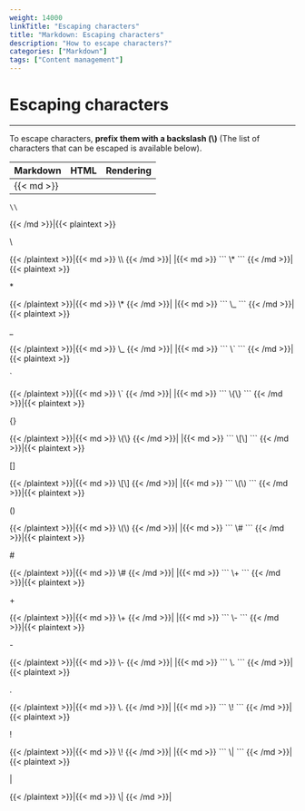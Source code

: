 ```yaml
---
weight: 14000
linkTitle: "Escaping characters"
title: "Markdown: Escaping characters"
description: "How to escape characters?"
categories: ["Markdown"]
tags: ["Content management"]
---
```


# Escaping characters
---

To escape characters, **prefix them with a backslash (\\)** (The list of characters that can be escaped is available below).

| Markdown | HTML | Rendering |
| -------- | ---- | --------- |
|{{< md >}}
```
\\
```
{{< /md >}}|{{< plaintext >}}
<p>\<p>
{{< /plaintext >}}|{{< md >}}
\\
{{< /md >}}|
|{{< md >}}
```
\*
```
{{< /md >}}|{{< plaintext >}}
<p>*<p>
{{< /plaintext >}}|{{< md >}}
\*
{{< /md >}}|
|{{< md >}}
```
\_
```
{{< /md >}}|{{< plaintext >}}
<p>_<p>
{{< /plaintext >}}|{{< md >}}
\_
{{< /md >}}|
|{{< md >}}
```
\`
```
{{< /md >}}|{{< plaintext >}}
<p>`<p>
{{< /plaintext >}}|{{< md >}}
\`
{{< /md >}}|
|{{< md >}}
```
\{\}
```
{{< /md >}}|{{< plaintext >}}
<p>{}<p>
{{< /plaintext >}}|{{< md >}}
\{\}
{{< /md >}}|
|{{< md >}}
```
\[\]
```
{{< /md >}}|{{< plaintext >}}
<p>[]<p>
{{< /plaintext >}}|{{< md >}}
\[\]
{{< /md >}}|
|{{< md >}}
```
\(\)
```
{{< /md >}}|{{< plaintext >}}
<p>()<p>
{{< /plaintext >}}|{{< md >}}
\(\)
{{< /md >}}|
|{{< md >}}
```
\#
```
{{< /md >}}|{{< plaintext >}}
<p>#<p>
{{< /plaintext >}}|{{< md >}}
\#
{{< /md >}}|
|{{< md >}}
```
\+
```
{{< /md >}}|{{< plaintext >}}
<p>+<p>
{{< /plaintext >}}|{{< md >}}
\+
{{< /md >}}|
|{{< md >}}
```
\-
```
{{< /md >}}|{{< plaintext >}}
<p>-<p>
{{< /plaintext >}}|{{< md >}}
\-
{{< /md >}}|
|{{< md >}}
```
\.
```
{{< /md >}}|{{< plaintext >}}
<p>.<p>
{{< /plaintext >}}|{{< md >}}
\.
{{< /md >}}|
|{{< md >}}
```
\!
```
{{< /md >}}|{{< plaintext >}}
<p>!<p>
{{< /plaintext >}}|{{< md >}}
\!
{{< /md >}}|
|{{< md >}}
```
\|
```
{{< /md >}}|{{< plaintext >}}
<p>|<p>
{{< /plaintext >}}|{{< md >}}
\|
{{< /md >}}|

